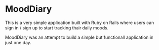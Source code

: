 # MoodDiary
This is a very simple application built with Ruby on Rails where users can sign in / sign up to start tracking thair daily moods.

MoodDiary was an attempt to build a simple but functionall application in just one day.
